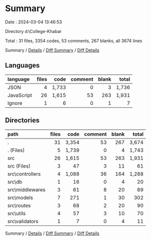 # Summary

Date : 2024-03-04 13:46:53

Directory d:\\College-Khabar

Total : 31 files,  3354 codes, 53 comments, 267 blanks, all 3674 lines

Summary / [Details](details.md) / [Diff Summary](diff.md) / [Diff Details](diff-details.md)

## Languages
| language | files | code | comment | blank | total |
| :--- | ---: | ---: | ---: | ---: | ---: |
| JSON | 4 | 1,733 | 0 | 3 | 1,736 |
| JavaScript | 26 | 1,615 | 53 | 263 | 1,931 |
| Ignore | 1 | 6 | 0 | 1 | 7 |

## Directories
| path | files | code | comment | blank | total |
| :--- | ---: | ---: | ---: | ---: | ---: |
| . | 31 | 3,354 | 53 | 267 | 3,674 |
| . (Files) | 5 | 1,739 | 0 | 4 | 1,743 |
| src | 26 | 1,615 | 53 | 263 | 1,931 |
| src (Files) | 3 | 47 | 3 | 11 | 61 |
| src\\controllers | 4 | 1,088 | 36 | 164 | 1,288 |
| src\\db | 1 | 16 | 0 | 4 | 20 |
| src\\middlewares | 3 | 61 | 8 | 20 | 89 |
| src\\models | 7 | 271 | 1 | 30 | 302 |
| src\\routes | 3 | 68 | 2 | 20 | 90 |
| src\\utils | 4 | 57 | 3 | 10 | 70 |
| src\\validators | 1 | 7 | 0 | 4 | 11 |

Summary / [Details](details.md) / [Diff Summary](diff.md) / [Diff Details](diff-details.md)